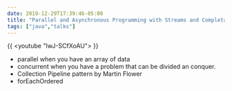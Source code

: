 ```yaml
--- 
date: 2019-12-29T17:39:46-05:00
title: "Parallel and Asynchronous Programming with Streams and CompletableFuture by Venkat Subramaniam"
tags: ["java","talks"]
---
```



{{ <youtube "IwJ-SCfXoAU"> }}

- parallel when you have an array of data 
- concurrent when you have a problem that can be divided
    an conquer. 
- Collection Pipeline pattern by Martin Flower  
- forEachOrdered
